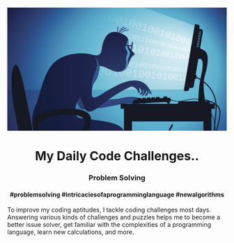 <h1 align="center">
<br>
  <img src="img/pic.jpg" width="600">
  <br>
    <br>
  My Daily Code Challenges..
  <br>
</h1>

<h3 align="center">Problem Solving</h3>

<h4 align="center">#problemsolving #intricaciesofaprogramminglanguage #newalgorithms</h4>

<p>To improve my coding aptitudes, I tackle coding challenges most days. Answering various kinds of challenges and puzzles helps me to become a better issue solver, get familiar with the complexities of a programming language, learn new calculations, and more.</p>